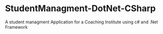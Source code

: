# StudentManagment-DotNet-CSharp
A student managment Application for a Coaching Institute using c# and .Net Framework

